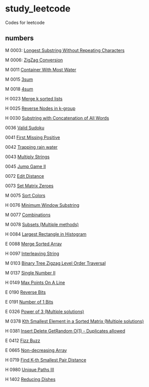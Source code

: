 # study_leetcode
Codes for leetcode

## numbers

M 0003: [Longest Substring Without Repeating Characters](https://github.com/piecesofreg09/study_leetcode/blob/master/0003_longest_substring_without_repeating_chars.py)

M 0006: [ZigZag Conversion](https://github.com/piecesofreg09/study_leetcode/blob/master/0006_zigzag_converstion.py)

M 0011 [Container With Most Water](https://github.com/piecesofreg09/study_leetcode/blob/master/0011_container_with_most_water.py)

M 0015 [3sum](https://github.com/piecesofreg09/study_leetcode/blob/master/0015_3_sum.py)

M 0018 [4sum](https://github.com/piecesofreg09/study_leetcode/blob/master/0018_4sum.py)

H 0023 [Merge k sorted lists](https://github.com/piecesofreg09/study_leetcode/blob/master/0023_merge_k_sorted_lists.py)

H 0025 [Reverse Nodes in k-group](https://github.com/piecesofreg09/study_leetcode/blob/master/0025_reverse_nodes_in_k_group.py)

H 0030 [Substring with Concatenation of All Words](https://github.com/piecesofreg09/study_leetcode/blob/master/0030_Substring_with_Concatenation_of_All_Words.py)

0036 [Valid Sudoku](https://github.com/piecesofreg09/study_leetcode/blob/master/0036_valid_sudoku.py)

0041 [First Missing Positive](https://github.com/piecesofreg09/study_leetcode/blob/master/0041_first_missing_positive.py)

0042 [Trapping rain water](https://github.com/piecesofreg09/study_leetcode/blob/master/0042_trapping_rain_water.py)

0043 [Multiply Strings](https://github.com/piecesofreg09/study_leetcode/blob/master/0043_multiply_string.py)

0045 [Jump Game II](https://github.com/piecesofreg09/study_leetcode/blob/master/0045_jump_game_II.py)

0072 [Edit Distance](https://github.com/piecesofreg09/study_leetcode/blob/master/0072_edit_distance.py)

0073 [Set Matrix Zeroes](https://github.com/piecesofreg09/study_leetcode/blob/master/0073_set_matrix_zeros.py)

M 0075 [Sort Colors](https://github.com/piecesofreg09/study_leetcode/blob/master/0075_sort_colors.py)

H 0076 [Minimum Window Substring](https://github.com/piecesofreg09/study_leetcode/blob/master/0076_minimum_window_substring.py)

M 0077 [Combinations](https://github.com/piecesofreg09/study_leetcode/blob/master/0077_Combinations.py)

M 0078 [Subsets (Multiple methods)](https://github.com/piecesofreg09/study_leetcode/blob/master/0078_subsets.py)

H 0084 [Largest Rectangle in Histogram](https://github.com/piecesofreg09/study_leetcode/blob/master/0084_largetst_rectangle_in_hist.py)

E 0088 [Merge Sorted Array](https://github.com/piecesofreg09/study_leetcode/blob/master/0088_merge_sorted_array.py)

H 0097 [Interleaving String](https://github.com/piecesofreg09/study_leetcode/blob/master/0097_interleaving_string.py)

M 0103 [Binary Tree Zigzag Level Order Traversal](https://github.com/piecesofreg09/study_leetcode/blob/master/0103_Binary_Tree_Zigzag_Level_Order_Traversal.py)

M 0137 [Single Number II](https://github.com/piecesofreg09/study_leetcode/blob/master/0137_Single_Number_II.py)

H 0149 [Max Points On A Line](https://github.com/piecesofreg09/study_leetcode/blob/master/0149_max_points_on_a_line.py)

E 0190 [Reverse Bits](https://github.com/piecesofreg09/study_leetcode/blob/master/0190_reverse_bits.py)

E 0191 [Number of 1 Bits](https://github.com/piecesofreg09/study_leetcode/blob/master/0191_Number_of_1_Bits.py)

E 0326 [Power of 3 (Multiple solutions)](https://github.com/piecesofreg09/study_leetcode/blob/master/0326_power_of_3.py)

M 0378 [Kth Smallest Element in a Sorted Matrix (Multiple solutions)](https://github.com/piecesofreg09/study_leetcode/blob/master/0378_kth_smallest_element_in_sorted_array.py)

H 0381 [Insert Delete GetRandom O(1) - Duplicates allowed](https://github.com/piecesofreg09/study_leetcode/blob/master/0381_insert_remove_get_random_O(1).py)

E 0412 [Fizz Buzz](https://github.com/piecesofreg09/study_leetcode/blob/master/0412_fizzbuzz.py)

E 0665 [Non-decreasing Array](https://github.com/piecesofreg09/study_leetcode/blob/master/0665_Non_decreasing_Array.py)

H 0719 [Find K-th Smallest Pair Distance](https://github.com/piecesofreg09/study_leetcode/blob/master/0719_find_kth_smallest_pair_distance.py)

H 0980 [Unique Paths III](https://github.com/piecesofreg09/study_leetcode/blob/master/0980_Unique_Paths_III.py)

H 1402 [Reducing Dishes](https://github.com/piecesofreg09/study_leetcode/blob/master/1402_Reducing_Dishes.py)
